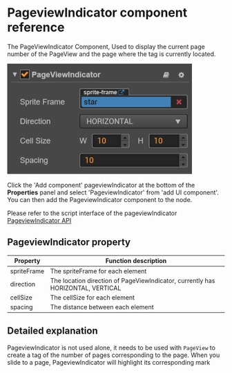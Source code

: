 # PageviewIndicator component reference

The PageViewIndicator Component, Used to display the current page number of the PageView and the page where the tag is currently located.

![pageviewindicator.png](./pageviewindicator/pageviewindicator.png)

Click the 'Add component' pageviewIndicator at the bottom of the **Properties** panel and select 'PageviewIndicator' from 'add UI component'. You can then add the PageviewIndicator component to the node.

Please refer to the script interface of the pageviewIndicator [PageviewIndicator API](../api/classes/PageviewIndicator.html)

## PageviewIndicator property

| Property    |   Function description |
| ----------- | ----------- |
| spriteFrame | The spriteFrame for each element |
| direction   | The location direction of PageViewIndicator, currently has HORIZONTAL, VERTICAL |
| cellSize    | The cellSize for each element |
| spacing     | The distance between each element |


## Detailed explanation

PageviewIndicator is not used alone, it needs to be used with `PageView` to create a tag of the number of pages corresponding to the page. When you slide to a page, PageviewIndicator will highlight its corresponding mark